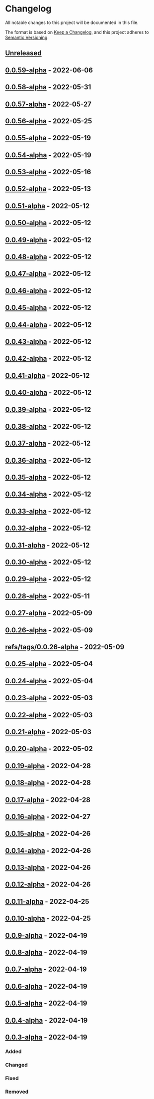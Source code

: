 # Changelog

All notable changes to this project will be documented in this file.

The format is based on [Keep a Changelog](https://keepachangelog.com/en/1.0.0/),
and this project adheres to [Semantic Versioning](https://semver.org/spec/v2.0.0.html).

## [Unreleased]

## [0.0.59-alpha] - 2022-06-06

## [0.0.58-alpha] - 2022-05-31

## [0.0.57-alpha] - 2022-05-27

## [0.0.56-alpha] - 2022-05-25

## [0.0.55-alpha] - 2022-05-19

## [0.0.54-alpha] - 2022-05-19

## [0.0.53-alpha] - 2022-05-16

## [0.0.52-alpha] - 2022-05-13

## [0.0.51-alpha] - 2022-05-12

## [0.0.50-alpha] - 2022-05-12

## [0.0.49-alpha] - 2022-05-12

## [0.0.48-alpha] - 2022-05-12

## [0.0.47-alpha] - 2022-05-12

## [0.0.46-alpha] - 2022-05-12

## [0.0.45-alpha] - 2022-05-12

## [0.0.44-alpha] - 2022-05-12

## [0.0.43-alpha] - 2022-05-12

## [0.0.42-alpha] - 2022-05-12

## [0.0.41-alpha] - 2022-05-12

## [0.0.40-alpha] - 2022-05-12

## [0.0.39-alpha] - 2022-05-12

## [0.0.38-alpha] - 2022-05-12

## [0.0.37-alpha] - 2022-05-12

## [0.0.36-alpha] - 2022-05-12

## [0.0.35-alpha] - 2022-05-12

## [0.0.34-alpha] - 2022-05-12

## [0.0.33-alpha] - 2022-05-12

## [0.0.32-alpha] - 2022-05-12

## [0.0.31-alpha] - 2022-05-12

## [0.0.30-alpha] - 2022-05-12

## [0.0.29-alpha] - 2022-05-12

## [0.0.28-alpha] - 2022-05-11

## [0.0.27-alpha] - 2022-05-09

## [0.0.26-alpha] - 2022-05-09

## [refs/tags/0.0.26-alpha] - 2022-05-09

## [0.0.25-alpha] - 2022-05-04

## [0.0.24-alpha] - 2022-05-04

## [0.0.23-alpha] - 2022-05-03

## [0.0.22-alpha] - 2022-05-03

## [0.0.21-alpha] - 2022-05-03

## [0.0.20-alpha] - 2022-05-02

## [0.0.19-alpha] - 2022-04-28

## [0.0.18-alpha] - 2022-04-28

## [0.0.17-alpha] - 2022-04-28

## [0.0.16-alpha] - 2022-04-27

## [0.0.15-alpha] - 2022-04-26

## [0.0.14-alpha] - 2022-04-26

## [0.0.13-alpha] - 2022-04-26

## [0.0.12-alpha] - 2022-04-26

## [0.0.11-alpha] - 2022-04-25

## [0.0.10-alpha] - 2022-04-25

## [0.0.9-alpha] - 2022-04-19

## [0.0.8-alpha] - 2022-04-19

## [0.0.7-alpha] - 2022-04-19

## [0.0.6-alpha] - 2022-04-19

## [0.0.5-alpha] - 2022-04-19

## [0.0.4-alpha] - 2022-04-19

## [0.0.3-alpha] - 2022-04-19

### Added

### Changed

### Fixed

### Removed

[Unreleased]: https://github.com/dev-senior-com-br/novasoft-http-camel-api/compare/0.0.59-alpha...HEAD

[0.0.59-alpha]: https://github.com/dev-senior-com-br/novasoft-http-camel-api/compare/0.0.58-alpha...0.0.59-alpha

[0.0.58-alpha]: https://github.com/dev-senior-com-br/novasoft-http-camel-api/compare/0.0.57-alpha...0.0.58-alpha

[0.0.57-alpha]: https://github.com/dev-senior-com-br/novasoft-http-camel-api/compare/0.0.56-alpha...0.0.57-alpha

[0.0.56-alpha]: https://github.com/dev-senior-com-br/novasoft-http-camel-api/compare/0.0.55-alpha...0.0.56-alpha

[0.0.55-alpha]: https://github.com/dev-senior-com-br/novasoft-http-camel-api/compare/0.0.54-alpha...0.0.55-alpha

[0.0.54-alpha]: https://github.com/dev-senior-com-br/novasoft-http-camel-api/compare/0.0.53-alpha...0.0.54-alpha

[0.0.53-alpha]: https://github.com/dev-senior-com-br/novasoft-http-camel-api/compare/0.0.52-alpha...0.0.53-alpha

[0.0.52-alpha]: https://github.com/dev-senior-com-br/novasoft-http-camel-api/compare/0.0.51-alpha...0.0.52-alpha

[0.0.51-alpha]: https://github.com/dev-senior-com-br/novasoft-http-camel-api/compare/0.0.50-alpha...0.0.51-alpha

[0.0.50-alpha]: https://github.com/dev-senior-com-br/novasoft-http-camel-api/compare/0.0.49-alpha...0.0.50-alpha

[0.0.49-alpha]: https://github.com/dev-senior-com-br/novasoft-http-camel-api/compare/0.0.48-alpha...0.0.49-alpha

[0.0.48-alpha]: https://github.com/dev-senior-com-br/novasoft-http-camel-api/compare/0.0.47-alpha...0.0.48-alpha

[0.0.47-alpha]: https://github.com/dev-senior-com-br/novasoft-http-camel-api/compare/0.0.46-alpha...0.0.47-alpha

[0.0.46-alpha]: https://github.com/dev-senior-com-br/novasoft-http-camel-api/compare/0.0.45-alpha...0.0.46-alpha

[0.0.45-alpha]: https://github.com/dev-senior-com-br/novasoft-http-camel-api/compare/0.0.44-alpha...0.0.45-alpha

[0.0.44-alpha]: https://github.com/dev-senior-com-br/novasoft-http-camel-api/compare/0.0.43-alpha...0.0.44-alpha

[0.0.43-alpha]: https://github.com/dev-senior-com-br/novasoft-http-camel-api/compare/0.0.42-alpha...0.0.43-alpha

[0.0.42-alpha]: https://github.com/dev-senior-com-br/novasoft-http-camel-api/compare/0.0.41-alpha...0.0.42-alpha

[0.0.41-alpha]: https://github.com/dev-senior-com-br/novasoft-http-camel-api/compare/0.0.40-alpha...0.0.41-alpha

[0.0.40-alpha]: https://github.com/dev-senior-com-br/novasoft-http-camel-api/compare/0.0.39-alpha...0.0.40-alpha

[0.0.39-alpha]: https://github.com/dev-senior-com-br/novasoft-http-camel-api/compare/0.0.38-alpha...0.0.39-alpha

[0.0.38-alpha]: https://github.com/dev-senior-com-br/novasoft-http-camel-api/compare/0.0.37-alpha...0.0.38-alpha

[0.0.37-alpha]: https://github.com/dev-senior-com-br/novasoft-http-camel-api/compare/0.0.36-alpha...0.0.37-alpha

[0.0.36-alpha]: https://github.com/dev-senior-com-br/novasoft-http-camel-api/compare/0.0.35-alpha...0.0.36-alpha

[0.0.35-alpha]: https://github.com/dev-senior-com-br/novasoft-http-camel-api/compare/0.0.34-alpha...0.0.35-alpha

[0.0.34-alpha]: https://github.com/dev-senior-com-br/novasoft-http-camel-api/compare/0.0.33-alpha...0.0.34-alpha

[0.0.33-alpha]: https://github.com/dev-senior-com-br/novasoft-http-camel-api/compare/0.0.32-alpha...0.0.33-alpha

[0.0.32-alpha]: https://github.com/dev-senior-com-br/novasoft-http-camel-api/compare/0.0.31-alpha...0.0.32-alpha

[0.0.31-alpha]: https://github.com/dev-senior-com-br/novasoft-http-camel-api/compare/0.0.30-alpha...0.0.31-alpha

[0.0.30-alpha]: https://github.com/dev-senior-com-br/novasoft-http-camel-api/compare/0.0.29-alpha...0.0.30-alpha

[0.0.29-alpha]: https://github.com/dev-senior-com-br/novasoft-http-camel-api/compare/0.0.28-alpha...0.0.29-alpha

[0.0.28-alpha]: https://github.com/dev-senior-com-br/novasoft-http-camel-api/compare/0.0.27-alpha...0.0.28-alpha

[0.0.27-alpha]: https://github.com/dev-senior-com-br/novasoft-http-camel-api/compare/0.0.26-alpha...0.0.27-alpha

[0.0.26-alpha]: https://github.com/dev-senior-com-br/novasoft-http-camel-api/compare/refs/tags/0.0.26-alpha...0.0.26-alpha

[refs/tags/0.0.26-alpha]: https://github.com/dev-senior-com-br/novasoft-http-camel-api/compare/0.0.25-alpha...refs/tags/0.0.26-alpha

[0.0.25-alpha]: https://github.com/dev-senior-com-br/novasoft-http-camel-api/compare/0.0.24-alpha...0.0.25-alpha

[0.0.24-alpha]: https://github.com/dev-senior-com-br/novasoft-http-camel-api/compare/0.0.23-alpha...0.0.24-alpha

[0.0.23-alpha]: https://github.com/dev-senior-com-br/novasoft-http-camel-api/compare/0.0.22-alpha...0.0.23-alpha

[0.0.22-alpha]: https://github.com/dev-senior-com-br/novasoft-http-camel-api/compare/0.0.21-alpha...0.0.22-alpha

[0.0.21-alpha]: https://github.com/dev-senior-com-br/novasoft-http-camel-api/compare/0.0.20-alpha...0.0.21-alpha

[0.0.20-alpha]: https://github.com/dev-senior-com-br/novasoft-http-camel-api/compare/0.0.19-alpha...0.0.20-alpha

[0.0.19-alpha]: https://github.com/dev-senior-com-br/novasoft-http-camel-api/compare/0.0.18-alpha...0.0.19-alpha

[0.0.18-alpha]: https://github.com/dev-senior-com-br/novasoft-http-camel-api/compare/0.0.17-alpha...0.0.18-alpha

[0.0.17-alpha]: https://github.com/dev-senior-com-br/novasoft-http-camel-api/compare/0.0.16-alpha...0.0.17-alpha

[0.0.16-alpha]: https://github.com/dev-senior-com-br/novasoft-http-camel-api/compare/0.0.15-alpha...0.0.16-alpha

[0.0.15-alpha]: https://github.com/dev-senior-com-br/novasoft-http-camel-api/compare/0.0.14-alpha...0.0.15-alpha

[0.0.14-alpha]: https://github.com/dev-senior-com-br/novasoft-http-camel-api/compare/0.0.13-alpha...0.0.14-alpha

[0.0.13-alpha]: https://github.com/dev-senior-com-br/novasoft-http-camel-api/compare/0.0.12-alpha...0.0.13-alpha

[0.0.12-alpha]: https://github.com/dev-senior-com-br/novasoft-http-camel-api/compare/0.0.11-alpha...0.0.12-alpha

[0.0.11-alpha]: https://github.com/dev-senior-com-br/novasoft-http-camel-api/compare/0.0.10-alpha...0.0.11-alpha

[0.0.10-alpha]: https://github.com/dev-senior-com-br/novasoft-http-camel-api/compare/0.0.9-alpha...0.0.10-alpha

[0.0.9-alpha]: https://github.com/dev-senior-com-br/novasoft-http-camel-api/compare/0.0.8-alpha...0.0.9-alpha

[0.0.8-alpha]: https://github.com/dev-senior-com-br/novasoft-http-camel-api/compare/0.0.7-alpha...0.0.8-alpha

[0.0.7-alpha]: https://github.com/dev-senior-com-br/novasoft-http-camel-api/compare/0.0.6-alpha...0.0.7-alpha

[0.0.6-alpha]: https://github.com/dev-senior-com-br/novasoft-http-camel-api/compare/0.0.5-alpha...0.0.6-alpha

[0.0.5-alpha]: https://github.com/dev-senior-com-br/novasoft-http-camel-api/compare/0.0.4-alpha...0.0.5-alpha

[0.0.4-alpha]: https://github.com/dev-senior-com-br/novasoft-http-camel-api/compare/0.0.3-alpha...0.0.4-alpha

[0.0.3-alpha]: https://github.com/dev-senior-com-br/novasoft-http-camel-api/compare/1.1.0...0.0.3-alpha
